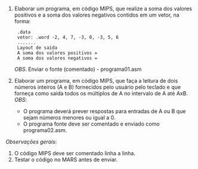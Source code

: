 1) Elaborar um programa, em código MIPS, que realize a soma dos valores positivos e a soma dos valores negativos contidos em um vetor, na forma:

        .data 
        vetor: .word -2, 4, 7, -3, 0, -3, 5, 6 
        ....... 
        Layout de saída 
        A soma dos valores positivos = 
        A soma dos valores negativos = 

    *OBS*. Enviar o fonte (comentado) - programa01.asm

2) Elaborar um programa, em código MIPS, que faça a leitura de dois números inteiros (A e B) fornecidos pelo usuário pelo teclado e que forneça como saída todos os múltiplos de A no intervalo de A até AxB. 
*OBS*: 
    - O programa deverá prever respostas para entradas de A ou B que sejam números menores ou igual a 0.
    - O programa fonte deve ser comentado e enviado como programa02.asm.

*Observações gerais*: 
1) O código MIPS deve ser comentado linha a linha. 
2) Testar o código no MARS antes de enviar.